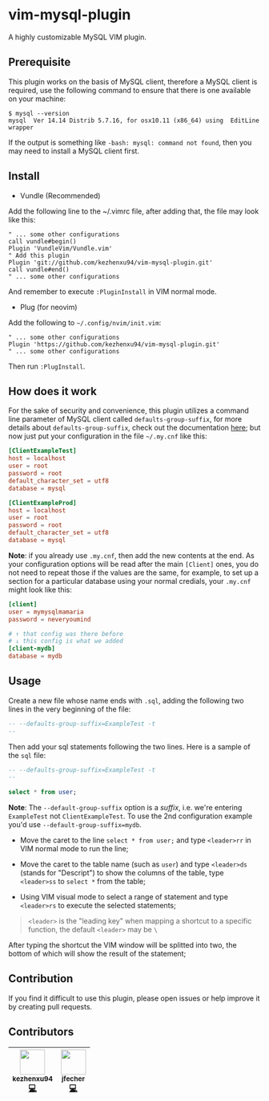 # vim-mysql-plugin

A highly customizable MySQL VIM plugin.

## Prerequisite

This plugin works on the basis of MySQL client, therefore a MySQL client is required, use the following command to ensure that there is one available on your machine:

```shell
$ mysql --version
mysql  Ver 14.14 Distrib 5.7.16, for osx10.11 (x86_64) using  EditLine wrapper
```

If the output is something like `-bash: mysql: command not found`, then you may need to install a MySQL client first.

## Install

- Vundle (Recommended)

Add the following line to the ~/.vimrc file, after adding that, the file may look like this:

```vimrc
" ... some other configurations
call vundle#begin()
Plugin 'VundleVim/Vundle.vim'
" Add this plugin
Plugin 'git://github.com/kezhenxu94/vim-mysql-plugin.git'
call vundle#end()
" ... some other configurations
```

And remember to execute `:PluginInstall` in VIM normal mode.

- Plug (for neovim)

Add the following to `~/.config/nvim/init.vim`:
```vimrc
" ... some other configurations
Plugin 'https://github.com/kezhenxu94/vim-mysql-plugin.git'
" ... some other configurations
```

Then run `:PlugInstall`.


## How does it work

For the sake of security and convenience, this plugin utilizes a command line parameter of MySQL client called `defaults-group-suffix`, for more details about `defaults-group-suffix`, check out the documentation [here](https://dev.mysql.com/doc/refman/5.5/en/option-file-options.html#option_general_defaults-group-suffix); but now just put your configuration in the file `~/.my.cnf` like this:

```conf
[ClientExampleTest]
host = localhost
user = root
password = root
default_character_set = utf8
database = mysql

[ClientExampleProd]
host = localhost
user = root
password = root
default_character_set = utf8
database = mysql
```

**Note**: if you already use `.my.cnf`, then add the new contents at the end. As your configuration options will be read after the main `[Client]` ones, you do not need to repeat those if the values are the same, for example, to set up a section for a particular database using your normal credials, your `.my.cnf` might look like this:

```conf
[client]
user = mymysqlmamaria
password = neveryoumind

# ↑ that config was there before
# ↓ this config is what we added
[client-mydb]
database = mydb
```

## Usage

Create a new file whose name ends with `.sql`, adding the following two lines in the very beginning of the file:

```sql
-- --defaults-group-suffix=ExampleTest -t
--
```

Then add your sql statements following the two lines. Here is a sample of the `sql` file:

```sql
-- --defaults-group-suffix=ExampleTest -t
--
   
select * from user;
```

**Note**: The `--default-group-suffix` option is a *suffix*, i.e. we're entering `ExampleTest` not `ClientExampleTest`. To use the 2nd configuration example you'd use `--default-group-suffix=mydb`.

- Move the caret to the line `select * from user;` and type `<leader>rr` in VIM normal mode to run the line;

- Move the caret to the table name (such as `user`) and type `<leader>ds` (stands for "Descript") to show the columns of the table, type `<leader>ss` to `select *` from the table;

- Using VIM visual mode to select a range of statement and type `<leader>rs` to execute the selected statements;

> `<leader>` is the "leading key" when mapping a shortcut to a specific function, the default `<leader>` may be `\`

After typing the shortcut the VIM window will be splitted into two, the bottom of which will show the result of the statement;

## Contribution

If you find it difficult to use this plugin, please open issues or help improve it by creating pull requests.

## Contributors

<!-- ALL-CONTRIBUTORS-LIST:START - Do not remove or modify this section -->
<!-- prettier-ignore -->
| [<img src="https://avatars3.githubusercontent.com/u/15965696?v=4" width="50px;"/><br /><sub><b>kezhenxu94</b></sub>](https://kezhenxu94.me)<br />[💻](https://github.com/kezhenxu94/vim-mysql-plugin/commits?author=kezhenxu94 "Code") | [<img src="https://avatars2.githubusercontent.com/u/13188781?v=4" width="50px;"/><br /><sub><b>jfecher</b></sub>](http://antelang.org/)<br />[💻](https://github.com/kezhenxu94/vim-mysql-plugin/commits?author=jfecher "Code") |
| :---: | :---: |
<!-- ALL-CONTRIBUTORS-LIST:END -->
